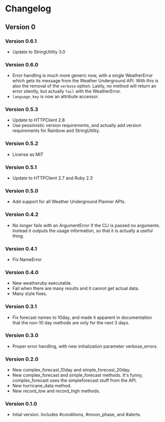 # Changelog
## Version 0
### Version 0.6.1
* Update to StringUtility 3.0

### Version 0.6.0
* Error handling is much more generic now, with a single WeatherError which gets its message from the Weather 
Underground API. With this is also the removal of the `verbose` option. Lastly, no method will return an error 
silently, but actually `fail` with the WeatherError.
* `language_key` is now an attribute accessor.

### Version 0.5.3
* Update to HTTPClient 2.8
* Use pessimistic version requirements, and actually add version requirements for Rainbow and StringUtility.

### Version 0.5.2
* License as MIT

### Version 0.5.1
* Update to HTTPClient 2.7 and Ruby 2.3

### Version 0.5.0
* Add support for all Weather Underground Planner APIs.

### Version 0.4.2
* No longer fails with an ArgumentError if the CLI is passed no arguments. Instead it outputs the usage information, so that it is actually a useful thing.

### Version 0.4.1
* Fix NameError

### Version 0.4.0
* New weatheruby executable.
* Fail when there are many results and it cannot get actual data.
* Many style fixes.

### Version 0.3.1
* Fix forecast names to 10day, and made it apparent in documentation that the non-10 day methods are only for the next 3 days.

### Version 0.3.0
* Proper error handling, with new initialization parameter verbose_errors.

### Version 0.2.0
* New complex_forecast_10day and simple_forecast_20day.
* New complex_forecast and simple_forecast methods. It's funny, complex_forecast uses the simpleforecast stuff from the API.
* New hurricane_data method.
* New record_low and record_high methods.

### Version 0.1.0
* Intial version. Includes #conditions, #moon_phase, and #alerts.
